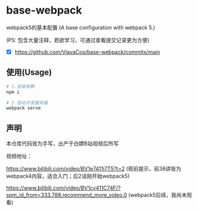 # base-webpack
webpack5的基本配置 (A base configuration with webpack 5.)

(PS: 包含大量注释，若欲学习，可通过查看提交记录更为方便)

- [x] https://github.com/ViavaCos/base-webpack/commits/main



## 使用(Usage)

```bash
# 1.安装依赖
npm i

# 2.启动开发服务器
webpack serve
```



## 声明

本仓库代码皆为手写，出产于白嫖B站视频后所写

视频地址：

https://www.bilibili.com/video/BV1e7411j7T5?t=2
(观前提示，前38讲皆为webpack4内容，适合入门；后2话刚开始webpack5)


https://www.bilibili.com/video/BV1cv411C74F/?spm_id_from=333.788.recommend_more_video.0
(webpack5后续，我尚未观看)


